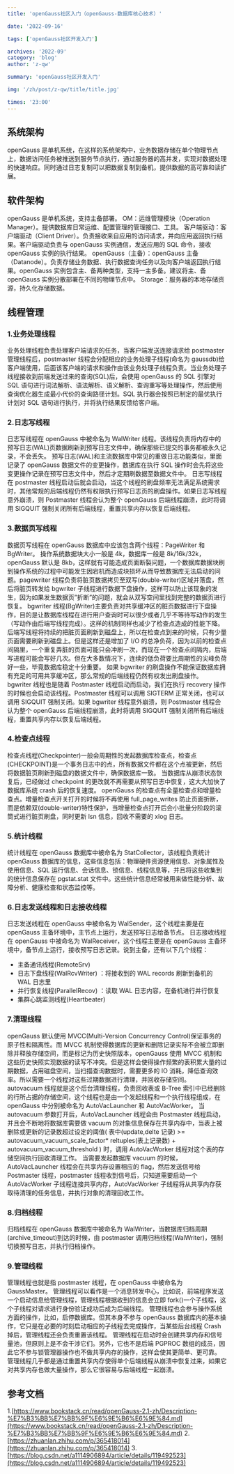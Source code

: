```yaml
---
title: 'openGauss社区入门（openGauss-数据库核心技术）'

date: '2022-09-16'

tags: ['openGauss社区开发入门']

archives: '2022-09'
category: 'blog'
author: 'z-qw'

summary: 'openGauss社区开发入门'

img: '/zh/post/z-qw/title/title.jpg'

times: '23:00'
---
```


## 系统架构

openGauss 是单机系统，在这样的系统架构中，业务数据存储在单个物理节点上，数据访问任务被推送到服务节点执行，通过服务器的高并发，实现对数据处理的快速响应。同时通过日志复制可以把数据复制到备机，提供数据的高可靠和读扩展。

## 软件架构

openGauss 是单机系统，支持主备部署。 OM：运维管理模块（Operation Manager）。提供数据库日常运维、配置管理的管理接口、工具。 客户端驱动：客户端驱动（Client Driver）。负责接收来自应用的访问请求，并向应用返回执行结果。客户端驱动负责与 openGauss 实例通信，发送应用的 SQL 命令，接收 openGauss 实例的执行结果。 openGauss（主备）：openGauss 主备（Datanode）。负责存储业务数据、执行数据查询任务以及向客户端返回执行结果。openGauss 实例包含主、备两种类型，支持一主多备。建议将主、备 openGauss 实例分散部署在不同的物理节点中。 Storage：服务器的本地存储资源，持久化存储数据。

## 线程管理

### 1.**业务处理线程**

业务处理线程负责处理客户端请求的任务，当客户端发送连接请求给 postmaster 管理线程后，postmaster 线程会分配相应的业务处理子线程(命名为 gaussdb)给客户端使用，后面该客户端的请求和操作由该业务处理子线程负责。当业务处理子线程接收到前端发送过来的查询(SQL)后，会使用 openGauss 的 SQL 引擎对 SQL 语句进行词法解析、语法解析、语义解析、查询重写等处理操作，然后使用查询优化器生成最小代价的查询路径计划。SQL 执行器会按照已制定的最优执行计划对 SQL 语句进行执行，并将执行结果反馈给客户端。

### 2.**日志写线程**

日志写线程在 openGauss 中被命名为 WalWriter 线程。该线程负责将内存中的预写日志(WAL)页数据刷新到预写日志文件中，确保那些已提交的事务都被永久记录，不会丢失。 预写日志(WAL)和主流数据库中常见的重做日志功能类似，里面记录了 openGauss 数据文件的变更操作，数据库在执行 SQL 操作时会先将这些变更操作记录在预写日志文件中，然后才定期刷数据至数据文件中。 日志写线程在 postmaster 线程启动后就会启动，当这个线程的刷盘频率无法满足系统需求时，其他常规的后端线程仍然有权限执行预写日志页的刷盘操作。如果日志写线程意外崩溃，则 Postmaster 线程会认为整个 openGauss 后端线程崩溃，此时将调用 SIGQUIT 强制关闭所有后端线程，重置共享内存以恢复后端线程。

### 3.数据页写线程

数据页写线程在 openGauss 数据库中应该包含两个线程：PageWriter 和 BgWriter。 操作系统数据块大小一般是 4k，数据库一般是 8k/16k/32k，openGauss 默认是 8kb，这样就有可能造成页面断裂问题，一个数据库数据块刷到操作系统的过程中可能发生因宕机而造成块损坏从而导致数据库无法启动的问题。pagewriter 线程负责将脏页数据拷贝至双写(double-writer)区域并落盘，然后将脏页转发给 bgwriter 子线程进行数据下盘操作，这样可以防止该现象的发生，因为如果发生数据页”折断”的问题，就会从双写空间里找到完整的数据页进行恢复。 bgwriter 线程(BgWriter)主要负责对共享缓冲区的脏页数据进行下盘操作，目的是让数据库线程在进行用户查询时可以很少或者几乎不等待写动作的发生（写动作由后端写线程完成）。这样的机制同样也减少了检查点造成的性能下降。后端写线程将持续的把脏页面刷新到磁盘上，所以在检查点到来的时候，只有少量页面需要刷新到磁盘上。但是这样还是增加了 I/O 的总净负荷，因为以前的检查点间隔里，一个重复弄脏的页面可能只会冲刷一次，而现在一个检查点间隔内，后端写进程可能会写好几次。但在大多数情况下，连续的低负荷要比周期性的尖峰负荷好一些，毕竟数据库稳定十分重要。 如果 bgwriter 的刷盘操作不能保证数据库拥有充足的可用共享缓冲区，那么常规的后端线程仍然有权发出刷盘操作。 bgwriter 线程也是随着 Postmaster 线程启动而启动，我们在执行 recovery 操作的时候也会启动该线程。Postmaster 线程可以调用 SIGTERM 正常关闭，也可以调用 SIGQUIT 强制关闭。如果 bgwriter 线程意外崩溃，则 Postmaster 线程会认为整个 openGauss 后端线程崩溃，此时将调用 SIGQUIT 强制关闭所有后端线程，重置共享内存以恢复后端线程。

### 4.检查点线程

检查点线程(Checkpointer)一般会周期性的发起数据库检查点，检查点(CHECKPOINT)是一个事务日志中的点，所有数据文件都在这个点被更新，然后将数据脏页刷新到磁盘的数据文件中，确保数据库一致。 当数据库从崩溃状态恢复后，已经做过 checkpoint 的更改就不再需要从预写日志中恢复，这大大加快了数据库系统 crash 后的恢复速度。 openGauss 的检查点有全量检查点和增量检查点。增量检查点开关打开的时候将不再使用 full_page_writes 防止页面折断，而是依赖双(double-writer)特性保护，当增量检查点打开后会小批量分阶段的滚筒式进行脏页刷盘，同时更新 lsn 信息，回收不需要的 xlog 日志。

### 5.统计线程

统计线程在 openGauss 数据库中被命名为 StatCollector，该线程负责统计 openGauss 数据库的信息，这些信息包括：物理硬件资源使用信息、对象属性及使用信息、SQL 运行信息、会话信息、锁信息、线程信息等，并且将这些收集到的统计信息保存在 pgstat.stat 文件中。这些统计信息经常被用来做性能分析、故障分析、健康检查和状态监控等。

### 6.日志发送线程和日志接收线程

日志发送线程在 openGauss 中被命名为 WalSender，这个线程主要是在 openGauss 主备环境中，主节点上运行，发送预写日志给备节点。 日志接收线程在 openGauss 中被命名为 WalReceiver，这个线程主要是在 openGauss 主备环境中，备节点上运行，接收预写日志记录。说到主备，还有以下几个线程：

- 主备通讯线程(RemoteSrv)
- 日志下盘线程(WalRcvWriter) ：将接收到的 WAL records 刷新到备机的 WAL 日志里
- 并行恢复线程(ParallelRecov) ：读取 WAL 日志内容，在备机进行并行恢复
- 集群心跳监测线程(Heartbeater)

### 7.清理线程

openGauss 默认使用 MVCC(Multi-Version Concurrency Control)保证事务的原子性和隔离性。而 MVCC 机制使得数据库的更新和删除记录实际不会被立即删除并释放存储空间，而是标记为历史快照版本，openGauss 使用 MVCC 机制和这些历史快照实现数据的读写不冲突。但是这样会使得操作频繁的表积累大量的过期数据，占用磁盘空间，当扫描查询数据时，需要更多的 IO 消耗，降低查询效率。所以需要一个线程对这些过期数据进行清理，并回收存储空间。 autovacuum 线程就是这个后台清理线程，负责回收表或 B-Tree 索引中已经删除的行所占据的存储空间，这个线程也是由一个发起线程和一个执行线程组成，在 openGauss 中分别被命名为 AutoVacLauncher 和 AutoVacWorker。 当 autovacuum 参数打开后，AutoVacLauncher 线程会由 Postmaster 线程启动，并且会不断地将数据库需要做 vacuum 的对象信息保存在共享内存中，当表上被删除或更新的记录数超过设定的阈值( 表中(update,delte 记录) >= autovacuum_vacuum_scale_factor\* reltuples(表上记录数) + autovacuum_vacuum_threshold ) 时，调用 AutoVacWorker 线程对这个表的存储空间执行回收清理工作。 当需要发起数据库 vacuum 的时候，AutoVacLauncher 线程会在共享内存设置相应的 flag，然后发送信号给 Postmaster 线程，postmaster 线程收到信号后，只知道需要启动一个 AutoVacWorker 子线程连接共享内存，AutoVacWorker 子线程将从共享内存获取待清理的任务信息，并执行对象的清理回收工作。

### 8.归档线程

归档线程在 openGauss 数据库中被命名为 WalWriter，当数据库归档周期(archive_timeout)到达的时候，由 postmaster 调用归档线程(WalWriter)，强制切换预写日志，并执行归档操作。

### 9.管理线程

管理线程也就是指 postmaster 线程，在 openGauss 中被命名为 GaussMaster。 管理线程可以看作是一个消息转发中心，比如说，前端程序发送一个启动信息给管理线程，管理线程根据收到的信息会立即 fork()一个子线程，这个子线程对请求进行身份验证成功后成为后端线程。 管理线程也会参与操作系统方面的操作，比如，启停数据库。但其本身不参与 openGauss 数据库内的基本操作，它只是在必要的时刻启动相应的子线程去完成操作，当某些后台线程 Crash 掉后，管理线程还会负责重置该线程。 管理线程在启动时会创建共享内存和信号量池，但原则上是不会干涉它们。另外，它也不是后端 PGPROC 数组的成员，因此它不参与锁管理器操作也不做共享内存的操作，这样会使其更简单、更可靠。 管理线程几乎都是通过重置共享内存使得单个后端线程从崩溃中恢复过来，如果它对共享内存也做大量操作，那么它很容易与后端线程一起崩溃。

## 参考文档

1.[https://www.bookstack.cn/read/openGauss-2.1-zh/Description-%E7%B3%BB%E7%BB%9F%E6%9E%B6%E6%9E%84.md](https://www.bookstack.cn/read/openGauss-2.1-zh/Description-%E7%B3%BB%E7%BB%9F%E6%9E%B6%E6%9E%84.md) 2.[https://zhuanlan.zhihu.com/p/365418014](https://zhuanlan.zhihu.com/p/365418014) 3.[https://blog.csdn.net/a1114906894/article/details/119492523](https://blog.csdn.net/a1114906894/article/details/119492523)
